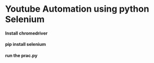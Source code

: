 # Youtube Automation using python Selenium

#### Install chromedriver
#### pip install selenium
#### run the prac.py
